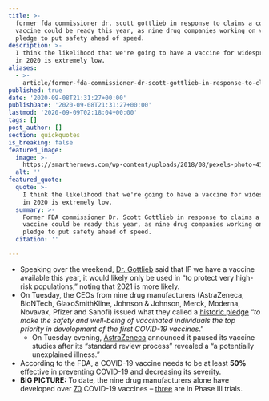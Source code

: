 ```yaml
---
title: >-
  former fda commissioner dr. scott gottlieb in response to claims a covid-19
  vaccine could be ready this year, as nine drug companies working on vaccines
  pledge to put safety ahead of speed.
description: >-
  I think the likelihood that we're going to have a vaccine for widespread use
  in 2020 is extremely low.
aliases:
  - >-
    article/former-fda-commissioner-dr-scott-gottlieb-in-response-to-claims-a-covid-19-vaccine-could-be-ready-this-year-perhaps-by-election-day-as-nine-drug-companies-working-on-vaccines-pledge-to-put-safety-f/
published: true
date: '2020-09-08T21:31:27+00:00'
publishDate: '2020-09-08T21:31:27+00:00'
lastmod: '2020-09-09T02:18:04+00:00'
tags: []
post_author: []
section: quickquotes
is_breaking: false
featured_image:
  image: >-
    https://smarthernews.com/wp-content/uploads/2018/08/pexels-photo-415816-e1586034030296.jpeg
  alt: ''
featured_quote:
  quote: >-
    I think the likelihood that we're going to have a vaccine for widespread use
    in 2020 is extremely low.
  summary: >-
    Former FDA commissioner Dr. Scott Gottlieb in response to claims a COVID-19
    vaccine could be ready this year, as nine drug companies working on vaccines
    pledge to put safety ahead of speed.
  citation: ''

---
```

*   Speaking over the weekend, [Dr. Gottlieb](\"https://www.cbsnews.com/news/transcript-scott-gottlieb-discusses-coronavirus-on-face-the-nation-september-6-2020/\") said that IF we have a vaccine available this year, it would likely only be used in “to protect very high-risk populations,” noting that 2021 is more likely.
*   On Tuesday, the CEOs from nine drug manufacturers (AstraZeneca, BioNTech, GlaxoSmithKline, Johnson & Johnson, Merck, Moderna, Novavax, Pfizer and Sanofi) issued what they called a [historic pledge](\"https://www.pfizer.com/news/press-release/press-release-detail/biopharma-leaders-unite-stand-science\") “_to make the safety and well-being of vaccinated individuals the top priority in development of the first COVID-19 vaccines_.”
    *   On Tuesday evening, [AstraZeneca](\"https://apnews.com/4239b8c69ba4b3703b2ca8c77810bf07\") announced it paused its vaccine studies after its “standard review process” revealed a “a potentially unexplained illness.”
*   According to the FDA, a COVID-19 vaccine needs to be at least **50%** effective in preventing COVID-19 and decreasing its severity.
*   **BIG PICTURE:** To date, the nine drug manufacturers alone have developed over [70](\"https://www.pfizer.com/news/press-release/press-release-detail/biopharma-leaders-unite-stand-science\") COVID-19 vaccines – [three](\"https://www.nytimes.com/interactive/2020/science/coronavirus-vaccine-tracker.html\") are in Phase III trials.